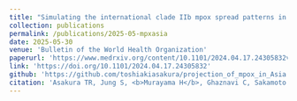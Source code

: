 ```yaml
---
title: "Simulating the international clade IIb mpox spread patterns in Asia, 2023 and onwards"
collection: publications
permalink: /publications/2025-05-mpxasia
date: 2025-05-30
venue: 'Bulletin of the World Health Organization'
paperurl: 'https://www.medrxiv.org/content/10.1101/2024.04.17.24305832v1.full.pdf'
link: 'https://doi.org/10.1101/2024.04.17.24305832'
github: 'https://github.com/toshiakiasakura/projection_of_mpox_in_Asia'
citation: 'Asakura TR, Jung S, <b>Murayama H</b>, Ghaznavi C, Sakamoto H, Teshima A, Miura F, Endo A. (2025) &quot;Simulating the international clade IIb mpox spread patterns in Asia, 2023 and onwards.&quot; <i>Bulletin of the World Health Organization</i>. 2025.'
---
```

